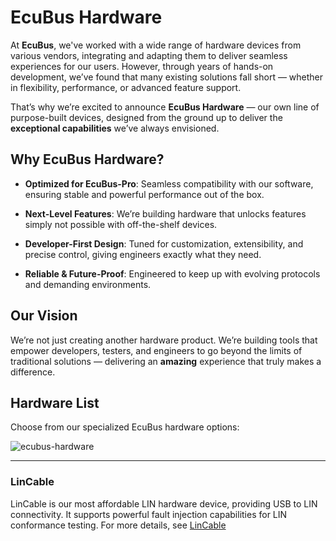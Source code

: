 # EcuBus Hardware

At **EcuBus**, we've worked with a wide range of hardware devices from various vendors, integrating and adapting them to deliver seamless experiences for our users. However, through years of hands-on development, we’ve found that many existing solutions fall short — whether in flexibility, performance, or advanced feature support.

That’s why we’re excited to announce **EcuBus Hardware** — our own line of purpose-built devices, designed from the ground up to deliver the **exceptional capabilities** we’ve always envisioned.

## Why EcuBus Hardware?
- **Optimized for EcuBus-Pro**: Seamless compatibility with our software, ensuring stable and powerful performance out of the box.

- **Next-Level Features**: We’re building hardware that unlocks features simply not possible with off-the-shelf devices.

- **Developer-First Design**: Tuned for customization, extensibility, and precise control, giving engineers exactly what they need.

- **Reliable & Future-Proof**: Engineered to keep up with evolving protocols and demanding environments.

## Our Vision
We’re not just creating another hardware product. We’re building tools that empower developers, testers, and engineers to go beyond the limits of traditional solutions — delivering an **amazing** experience that truly makes a difference.



## Hardware List

Choose from our specialized EcuBus hardware options:

![ecubus-hardware](./image.png)

---

### LinCable

LinCable is our most affordable LIN hardware device, providing USB to LIN connectivity. It supports powerful fault injection capabilities for LIN conformance testing. For more details, see [LinCable](./lincable.md)









